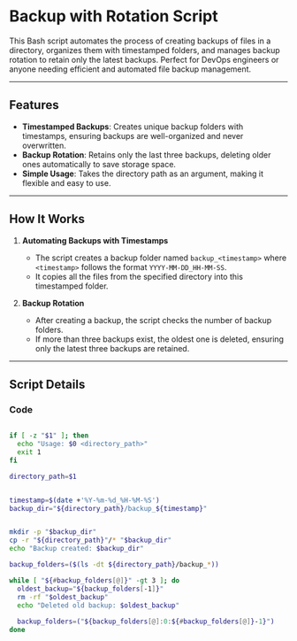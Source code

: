 # Backup with Rotation Script

This Bash script automates the process of creating backups of files in a directory, organizes them with timestamped folders, and manages backup rotation to retain only the latest backups. Perfect for DevOps engineers or anyone needing efficient and automated file backup management.

---

## Features

- **Timestamped Backups**: Creates unique backup folders with timestamps, ensuring backups are well-organized and never overwritten.
- **Backup Rotation**: Retains only the last three backups, deleting older ones automatically to save storage space.
- **Simple Usage**: Takes the directory path as an argument, making it flexible and easy to use.

---

## How It Works

1. **Automating Backups with Timestamps**
   - The script creates a backup folder named `backup_<timestamp>` where `<timestamp>` follows the format `YYYY-MM-DD_HH-MM-SS`.
   - It copies all the files from the specified directory into this timestamped folder.

2. **Backup Rotation**
   - After creating a backup, the script checks the number of backup folders.
   - If more than three backups exist, the oldest one is deleted, ensuring only the latest three backups are retained.

---

## Script Details

### **Code**

```bash

if [ -z "$1" ]; then
  echo "Usage: $0 <directory_path>"
  exit 1
fi

directory_path=$1


timestamp=$(date +'%Y-%m-%d_%H-%M-%S')
backup_dir="${directory_path}/backup_${timestamp}"


mkdir -p "$backup_dir"
cp -r "${directory_path}"/* "$backup_dir"
echo "Backup created: $backup_dir"

backup_folders=($(ls -dt ${directory_path}/backup_*))

while [ "${#backup_folders[@]}" -gt 3 ]; do
  oldest_backup="${backup_folders[-1]}"
  rm -rf "$oldest_backup"
  echo "Deleted old backup: $oldest_backup"
 
  backup_folders=("${backup_folders[@]:0:${#backup_folders[@]}-1}")
done

